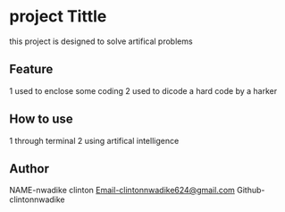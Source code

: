 # project Tittle

this project is designed to solve artifical problems

## Feature
1 used to enclose some coding
2 used to dicode a hard code by a harker

## How to use 
1 through terminal
2 using artifical intelligence

## Author
NAME-nwadike clinton
Email-clintonnwadike624@gmail.com
Github-clintonnwadike
